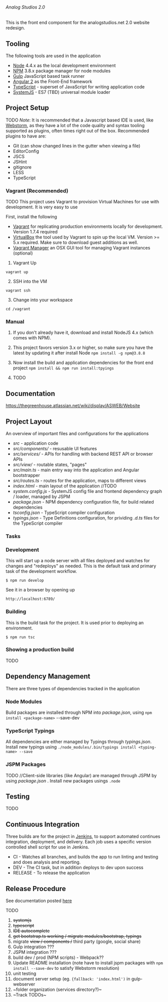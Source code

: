 ###### Analog Studios 2.0
This is the front end component for the analogstudios.net 2.0 website redesign.

## Tooling
The following tools are used in the application

- [Node][] 4.4.x as the local development environment
- [NPM][]  3.8.x package manager for node modules
- [Gulp][] JavaScript based task runner
- [Angular 2][] as the Front-End framework
- [TypeScript][] - superset of JavaScript for writing application code
- [SystemJS][] - ES7 (TBD) universal module loader


[Node]: https://nodejs.org/
[NPM]: https://www.npmjs.com/
[Gulp]: http://gulpjs.com/
[Angular 2]: https://angular.io/
[TypeScript]: https://www.typescriptlang.org/
[SystemJS]: https://github.com/systemjs/systemjs

## Project Setup
TODO
*Note*: It is recommended that a Javascript based IDE is used, like [Webstorm][],
as they have a lot of the code quality and syntax tooling supported as plugins, often times right out of the box.
Recommended plugins to have are:
- Git (can show changed lines in the gutter when viewing a file)
- EditorConfig
- JSCS
- JSHint
- gitignore
- LESS
- TypeScript

[Webstorm]: https://www.jetbrains.com/webstorm/

### Vagrant (Recommended)
TODO
This project uses Vagrant to provision Virtual Machines for use with development.  It is very easy to use

First, install the following

- [Vagrant][] for replicating production environments locally for development.  Version 1.7.4 required
- [VirtualBox][] the tool used by Vagrant to spin up the local VM.  Version >= 5.x required.  Make sure to download
guest additions as well.
- [Vagrant Manager][] an OSX GUI tool for managing Vagrant instances (optional)


1. Vagrant Up
```
vagrant up
```
2. SSH into the VM
```
vagrant ssh
```

3. Change into your workspace
```
cd /vagrant
```

[Vagrant]: http://www.vagrantup.com/
[VirtualBox]: http://www.virtualbox.org/
[Vagrant Manager]: http://vagrantmanager.com/

### Manual

1. If you don't already have it, download and install NodeJS 4.x (which comes with NPM).

2. This project favors version 3.x or higher, so make sure you have the latest by updating it after install Node `npm install -g npm@3.8.8`

3. Now install the build and application dependencies for the front end project `npm install && npm run install:tpyings`

4. TODO


## Documentation
https://thegreenhouse.atlassian.net/wiki/display/ASWEB/Website

## Project Layout
An overview of important files and configurations for the applications

* _src_ - application code
* _src/components/_ - resusable UI features
* _src/services/_ -  APIs for handling with backend REST API or browser APIs
* _src/view/_ -  routable states, "pages"
* _src/main.ts_ - main entry way into the application and Angular bootstrapper
* _src/routes.ts_ - routes for the application, maps to different views
* _index.html_ - main layout of the application //TODO
* _system.config.js_ - SystemJS config file and frontend dependency graph / loader, managed by JSPM
* _package.json_ - NPM dependency configuration file, for build related dependencies
* _tsconfig.json_ - TypeScript compiler configuration
* _typings.json_ - Type Definitions configuration, for prividing _.d.ts_ files for the TypeScript compiler

### Tasks

### Development
This will start up a node server with all files deployed and watches for changes and "redeploys" as needed.  This is the
default task and primary task of the development workflow.

```
$ npm run develop
```

See it in a browser by opening up

```
http://localhost:6789/
```

### Building
This is the build task for the project.  It is used prior to deploying an environment.

```
$ npm run tsc
```

### Showing a production build
TODO

## Dependency Management
There are three types of dependencies tracked in the application

### Node Modules
Build packages are installed through NPM into _package.json_, using `npm install <package-name>`  --save-dev

### TypeScript Typings
All dependencies are either managed by Typings through _typings.json_.  Install new typings using `./node_modules/.bin/typings install <typing-name> --save`

### JSPM Packages
TODO
//Client-side libraries (like Angular) are managed through JSPM by using _package.json_ .  Install new packages usings `.node`


## Testing
TODO

## Continuous Integration
Three builds are for the project in [Jenkins][], to support automated continues integration, deployment, and delivery.
Each job uses a specific version controlled shell script for use in Jenkins.

* CI - Watches all branches, and builds the app to run linting and testing and does analysis and reporting.
* DEV - The CI task, but in addition deploys to dev upon success
* RELEASE - To release the application

[Jenkins]: http://www.thegreenhouse.io:8080/

## Release Procedure
See documentation posted [here][]

[here]: https://thegreenhouse.atlassian.net/wiki/display/ASWEB/Release+Management#ReleaseManagement-UI(StaticFrontend)


TODO
1. ~~systemjs~~
2. ~~typescript~~
3. ~~IDE autocomplete~~
4. ~~get bootstrap.ts working / migrate modules/bootstrap, typings~~
5. migrate ~~view / components /~~ third party (google, social share)
6. Gulp integration  ???
8. JSPM integration  ???
8. build dev / prod (NPM scripts) - Webpack??
9. Update README installation (note have to install jspm packages with `npm install --save-dev` to satisfy Webstorm resolution)
10. unit testing
11. document server setup (eg. `{fallback: 'index.html')` in gulp-webserver
12. ~folder organization (services directory?)~
13. ~Track TODOs~